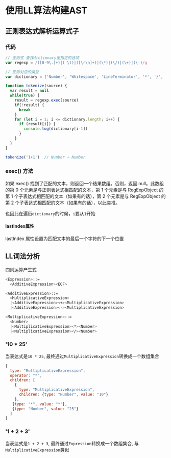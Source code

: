 # 使用LL算法构建AST

## 正则表达式解析运算式子

### 代码

```js
// 正则式 查找dictionary里指定的选项
var regexp = /([0-9\.]+)|( \t)|([\r\n]+)|(\*)|(\/)|(\+)|(\-)/g

// 正则对应的类型
var dictionary = ['Number', 'Whitespace', 'LineTerminator', '*', '/', '+', '-']

function tokenize(source) {
  var result = null
  while(true) {
    result = regexp.exec(source)
    if(!result) {
      break
    }
    for (let i = 1; i <= dictionary.length; i++) {
      if (result[i]) {
        console.log(dictionary[i-1])
      }
    }
  }
}

tokenize('1+1')  // Number + Number

```

### exec() 方法

如果 exec() 找到了匹配的文本，则返回一个结果数组。否则，返回 null。此数组的第 0 个元素是与正则表达式相匹配的文本，第 1 个元素是与 RegExpObject 的第 1 个子表达式相匹配的文本（如果有的话），第 2 个元素是与 RegExpObject 的第 2 个子表达式相匹配的文本（如果有的话），以此类推。

也因此在遍历`dictionary`的时候，`i`要从`1`开始

#### lastIndex属性

lastIndex 属性设置为匹配文本的最后一个字符的下一个位置


## LL词法分析

四则运算产生式

```bash
<Expression>::=
  <AdditiveExpression><EOF>

<AdditiveExpression>::=
  <MultiplicativeExpression>
  |<AdditiveExpression><+><MultiplicativeExpression>
  |<AdditiveExpression><-><MultiplicativeExpression>

<MultiplicativeExpression>::=
  <Number>
  |<MultiplicativeExpression><*><Number>
  |<MultiplicativeExpression></><Number>


```

### '10 * 25'

当表达式是`10 * 25`, 最终通过`MultiplicativeExpression`转换成一个数组集合

```js
{
  type: "MultiplicativeExpression",
  operator: "*",
  children: [
    {
      type: "MultiplicativeExpression",
      children: {type: "Number", value: "10"}
    },
   {type: "*", value: "*"},
   {type: "Number", value: "25"}
  ]
}

```


### '1 + 2 + 3'

当表达式是`1 + 2 + 3`, 最终通过`Expression`转换成一个数组集合, 与`MultiplicativeExpression`类似
